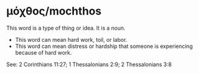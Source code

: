 # μόχθος/mochthos
This word is a type of thing or idea. It is a noun.

* This word can mean hard work, toil, or labor.
* This word can mean distress or hardship that someone is experiencing because of hard work. 

See: 2 Corinthians 11:27; 1 Thessalonians 2:9; 2 Thessalonians 3:8
